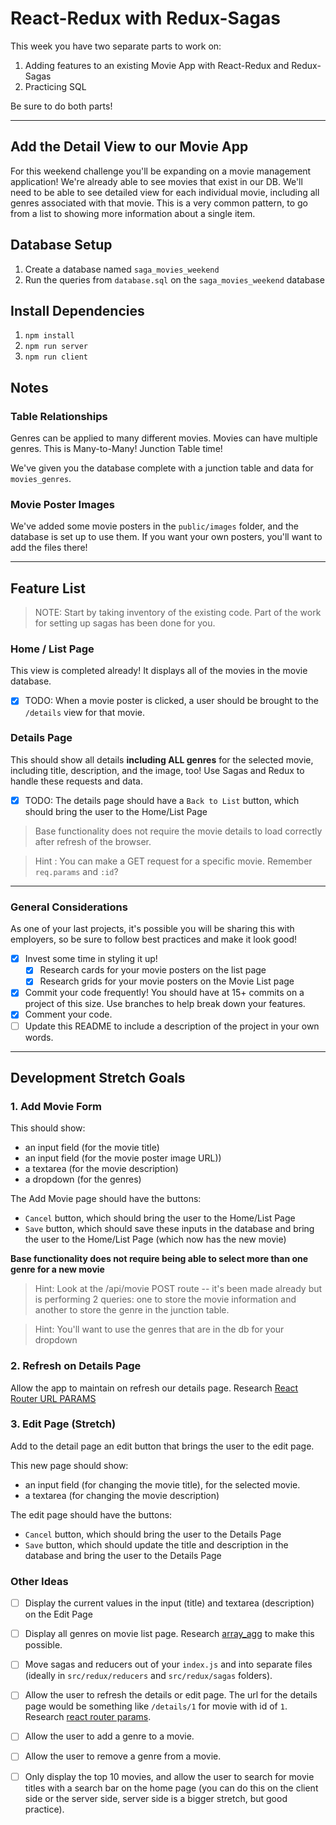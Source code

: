 # React-Redux with Redux-Sagas

This week you have two separate parts to work on:

1. Adding features to an existing Movie App with React-Redux and Redux-Sagas
2. Practicing SQL

Be sure to do both parts!

---

## Add the Detail View to our Movie App

For this weekend challenge you'll be expanding on a movie management application! We're already able to see movies that exist in our DB. We'll need to be able to see detailed view for each individual movie, including all genres associated with that movie. This is a very common pattern, to go from a list to showing more information about a single item. 

## Database Setup

1. Create a database named `saga_movies_weekend`
2. Run the queries from `database.sql` on the `saga_movies_weekend` database

## Install Dependencies

1. `npm install`
2. `npm run server`
3. `npm run client`

## Notes

### Table Relationships
Genres can be applied to many different movies. Movies can have multiple genres. This is Many-to-Many! Junction Table time!

We've given you the database complete with a junction table and data for `movies_genres`.
 
### Movie Poster Images
We've added some movie posters in the `public/images` folder, and the database is set up to use them. If you want your own posters, you'll want to add the files there!

---

## Feature List

> NOTE: Start by taking inventory of the existing code. Part of the work for setting up sagas has been done for you.

### Home / List Page

This view is completed already! It displays all of the movies in the movie database. 

- [x] TODO: When a movie poster is clicked, a user should be brought to the `/details` view for that movie.

### Details Page

This should show all details **including ALL genres** for the selected movie, including title, description, and the image, too! Use Sagas and Redux to handle these requests and data.

- [x] TODO: The details page should have a `Back to List` button, which should bring the user to the Home/List Page

> Base functionality does not require the movie details to load correctly after refresh of the browser.


 > Hint : You can make a GET request for a specific movie. Remember `req.params` and `:id`?
---

### General Considerations

As one of your last projects, it's possible you will be sharing this with employers, so be sure to follow best practices and make it look good!

- [x] Invest some time in styling it up!
    - [x] Research cards for your movie posters on the list page
    - [x] Research grids for your movie posters on the Movie List page
- [x] Commit your code frequently! You should have at 15+ commits on a project of this size. Use branches to help break down your features.
- [x] Comment your code.
- [ ] Update this README to include a description of the project in your own words.

---

## Development Stretch Goals

### 1. Add Movie Form

This should show:

- an input field (for the movie title)
- an input field (for the movie poster image URL))
- a textarea (for the movie description)
- a dropdown (for the genres)

The Add Movie page should have the buttons:

- `Cancel` button, which should bring the user to the Home/List Page
- `Save` button, which should save these inputs in the database and bring the user to the Home/List Page (which now has the new movie)

**Base functionality does not require being able to select more than one genre for a new movie**

> Hint: Look at the /api/movie POST route -- it's been made already but is performing 2 queries: one to store the movie information and another to store the genre in the junction table.

> Hint: You'll want to use the genres that are in the db for your dropdown


### 2. Refresh on Details Page
Allow the app to maintain on refresh our details page.
Research [React Router URL PARAMS](https://reactrouter.com/web/example/url-params) 

### 3. Edit Page (Stretch)
Add to the detail page an edit button that brings the user to the edit page.

This new page should show:

- an input field (for changing the movie title), for the selected movie.
- a textarea (for changing the movie description)

The edit page should have the buttons:

- `Cancel` button, which should bring the user to the Details Page
- `Save` button, which should update the title and description in the database and bring the user to the Details Page

### Other Ideas

- [ ] Display the current values in the input (title) and textarea (description) on the Edit Page
- [ ] Display all genres on movie list page. Research [array_agg](https://stackoverflow.com/questions/43458174/how-to-save-and-return-javascript-object-with-subarray-in-normalized-sql) to make this possible.
- [ ] Move sagas and reducers out of your `index.js` and into separate files (ideally in `src/redux/reducers` and `src/redux/sagas` folders).
- [ ] Allow the user to refresh the details or edit page. The url for the details page would be something like `/details/1` for movie with id of `1`. Research [react router params](https://reacttraining.com/react-router/web/example/url-params).
- [ ] Allow the user to add a genre to a movie.
- [ ] Allow the user to remove a genre from a movie.
- [ ] Only display the top 10 movies, and allow the user to search for movie titles with a search bar on the home page (you can do this on the client side or the server side, server side is a bigger stretch, but good practice).

